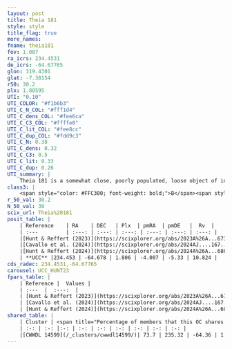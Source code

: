 ```yaml
---
layout: post
title: Theia 181
style: style
title_flag: true
more_names: 
fname: theia181
fov: 1.007
ra_icrs: 234.4531
de_icrs: -64.67765
glon: 319.4301
glat: -7.38154
r50: 30.2
plx: 1.80595
UTI: "0.10"
UTI_COLOR: "#f1b6b3"
UTI_C_N_COL: "#fff1d4"
UTI_C_dens_COL: "#fee6ca"
UTI_C_C3_COL: "#ffffe8"
UTI_C_lit_COL: "#fee8cc"
UTI_C_dup_COL: "#fdd9c3"
UTI_C_N: 0.38
UTI_C_dens: 0.32
UTI_C_C3: 0.5
UTI_C_lit: 0.33
UTI_C_dup: 0.26
UTI_summary: |
    Theia 181 is a somewhat close, poorly populated, loose object of intermediate C3 quality. It was recently reported in the literature.<br><br><span style="color: #99180f; font-weight: bold;">Warning: </span>This is possibly a duplicated object, which shares a significant percentage of members with at least one previously reported entry.
class3: |
    <span style="color: #FFC300; font-weight: bold;">B</span><span style="color: #FFC300; font-weight: bold;">B</span>
r_50_val: 30.2
N_50_val: 38
scix_url: Theia%20181
posit_table: |
    | Reference    | RA    | DEC   | Plx  | pmRA  | pmDE   |  Rv  |
    | :---         | :---: | :---: | :---: | :---: | :---: | :---: |
    |[Hunt & Reffert (2023)](https://scixplorer.org/abs/2023A%26A...673A.114H) | 234.546 | -64.857 | 1.789 | -4.007 | -5.276 | 8.726 |
    |[Cavallo et al. (2024)](https://scixplorer.org/abs/2024AJ....167...12C) | 234.232 | -64.845 | 1.794 | -- | -- | -- |
    |[Hunt & Reffert (2024)](https://scixplorer.org/abs/2024A%26A...686A..42H) | 234.546 | -64.857 | 1.789 | -4.007 | -5.276 | 8.726 |
    | **UCC** |234.453 | -64.678 | 1.806 | -4.007 | -5.33 | 10.824 | 
cds_radec: 234.4531,-64.67765
carousel: UCC_HUNT23
fpars_table: |
    | Reference |  Values |
    | :---  |  :---:  |
    | [Hunt & Reffert (2023)](https://scixplorer.org/abs/2023A%26A...673A.114H) | `AV50=0.23, diffAV50=0.766, MOD50=8.613, logAge50=8.051` |
    | [Cavallo et al. (2024)](https://scixplorer.org/abs/2024AJ....167...12C) | `AV50=0.38, dMod50=8.72, logAge50=8.13, [Fe/H]50=0.31` |
    | [Hunt & Reffert (2024)](https://scixplorer.org/abs/2024A%26A...686A..42H) | `MassJ=75.3507` |
shared_table: |
    | Cluster | <span title="Percentage of members that this OC shares with the ones listed">%</span>   | RA   | DEC   | Plx   | pmRA  | pmDE  | Rv | UTI |
    | :-: | :-: |:-: | :-: | :-: | :-: | :-: | :-: | :-: |
    |[CWWDL 14599](/_clusters/cwwdl14599/)| 73.7 | 235.32 | -64.36 | 1.82 | -3.98 | -5.4 | 10.59 |0.35 |
---
```


